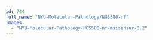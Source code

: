 ```yaml
---
id: 744
full_name: "NYU-Molecular-Pathology/NGS580-nf"
images: 
  - "NYU-Molecular-Pathology-NGS580-nf-msisensor-0.2"
---
```

